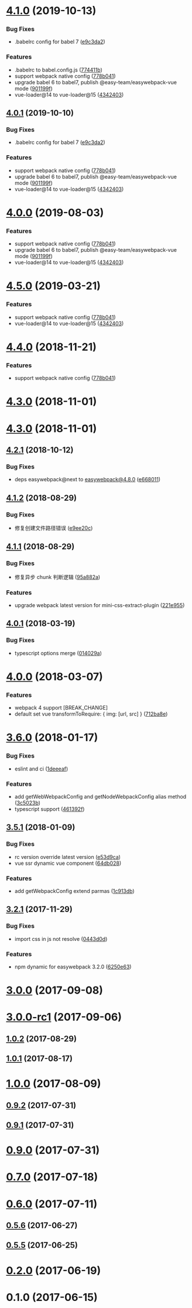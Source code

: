 # [4.1.0](https://github.com/easy-team/easywebpack-vue/compare/4.3.0...4.1.0) (2019-10-13)


### Bug Fixes

* .babelrc config for babel 7 ([e9c3da2](https://github.com/easy-team/easywebpack-vue/commit/e9c3da2))


### Features

* .babelrc to babel.config.js ([774411b](https://github.com/easy-team/easywebpack-vue/commit/774411b))
* support webpack native config ([778b041](https://github.com/easy-team/easywebpack-vue/commit/778b041))
* upgrade babel 6 to babel7, publish @easy-team/easywebpack-vue mode ([901199f](https://github.com/easy-team/easywebpack-vue/commit/901199f))
* vue-loader@14 to vue-loader@15 ([4342403](https://github.com/easy-team/easywebpack-vue/commit/4342403))



## [4.0.1](https://github.com/easy-team/easywebpack-vue/compare/4.3.0...4.0.1) (2019-10-10)


### Bug Fixes

* .babelrc config for babel 7 ([e9c3da2](https://github.com/easy-team/easywebpack-vue/commit/e9c3da2))


### Features

* support webpack native config ([778b041](https://github.com/easy-team/easywebpack-vue/commit/778b041))
* upgrade babel 6 to babel7, publish @easy-team/easywebpack-vue mode ([901199f](https://github.com/easy-team/easywebpack-vue/commit/901199f))
* vue-loader@14 to vue-loader@15 ([4342403](https://github.com/easy-team/easywebpack-vue/commit/4342403))



# [4.0.0](https://github.com/easy-team/easywebpack-vue/compare/4.3.0...4.0.0) (2019-08-03)


### Features

* support webpack native config ([778b041](https://github.com/easy-team/easywebpack-vue/commit/778b041))
* upgrade babel 6 to babel7, publish @easy-team/easywebpack-vue mode ([901199f](https://github.com/easy-team/easywebpack-vue/commit/901199f))
* vue-loader@14 to vue-loader@15 ([4342403](https://github.com/easy-team/easywebpack-vue/commit/4342403))



# [4.5.0](https://github.com/easy-team/easywebpack-vue/compare/4.3.0...4.5.0) (2019-03-21)


### Features

* support webpack native config ([778b041](https://github.com/easy-team/easywebpack-vue/commit/778b041))
* vue-loader@14 to vue-loader@15 ([4342403](https://github.com/easy-team/easywebpack-vue/commit/4342403))



<a name="4.4.0"></a>
# [4.4.0](https://github.com/easy-team/easywebpack-vue/compare/4.3.0...4.4.0) (2018-11-21)


### Features

* support webpack native config ([778b041](https://github.com/easy-team/easywebpack-vue/commit/778b041))



<a name="4.3.0"></a>
# [4.3.0](https://github.com/easy-team/easywebpack-vue/compare/4.2.1...4.3.0) (2018-11-01)



<a name="4.3.0"></a>
# [4.3.0](https://github.com/easy-team/easywebpack-vue/compare/4.2.1...4.3.0) (2018-11-01)



<a name="4.2.1"></a>
## [4.2.1](https://github.com/easy-team/easywebpack-vue/compare/4.2.0...4.2.1) (2018-10-12)


### Bug Fixes

* deps easywebpack@next to easywebpack@4.8.0 ([e668011](https://github.com/easy-team/easywebpack-vue/commit/e668011))



<a name="4.1.2"></a>
## [4.1.2](https://github.com/hubcarl/easywebpack-vue/compare/4.1.1...4.1.2) (2018-08-29)


### Bug Fixes

* 修复创建文件路径错误 ([e9ee20c](https://github.com/hubcarl/easywebpack-vue/commit/e9ee20c))



<a name="4.1.1"></a>
## [4.1.1](https://github.com/hubcarl/easywebpack-vue/compare/4.0.4...4.1.1) (2018-08-29)


### Bug Fixes

* 修复异步 chunk 判断逻辑 ([95a882a](https://github.com/hubcarl/easywebpack-vue/commit/95a882a))


### Features

* upgrade webpack latest version for mini-css-extract-plugin ([221e955](https://github.com/hubcarl/easywebpack-vue/commit/221e955))



<a name="4.0.1"></a>
## [4.0.1](https://github.com/hubcarl/easywebpack-vue/compare/4.0.0...4.0.1) (2018-03-19)


### Bug Fixes

* typescript options merge ([014029a](https://github.com/hubcarl/easywebpack-vue/commit/014029a))



<a name="4.0.0"></a>
# [4.0.0](https://github.com/hubcarl/easywebpack-vue/compare/3.6.0...4.0.0) (2018-03-07)


### Features

* webpack 4 support [BREAK_CHANGE]
* default set vue transformToRequire: { img: [url, src] } ([712ba8e](https://github.com/hubcarl/easywebpack-vue/commit/712ba8e))



<a name="3.6.0"></a>
# [3.6.0](https://github.com/hubcarl/easywebpack-vue/compare/3.5.1...3.6.0) (2018-01-17)


### Bug Fixes

* eslint and ci ([1deeeaf](https://github.com/hubcarl/easywebpack-vue/commit/1deeeaf))


### Features

* add getWebWebpackConfig and getNodeWebpackConfig alias method ([3c5023b](https://github.com/hubcarl/easywebpack-vue/commit/3c5023b))
* typescript support ([461392f](https://github.com/hubcarl/easywebpack-vue/commit/461392f))



<a name="3.5.1"></a>
## [3.5.1](https://github.com/hubcarl/easywebpack-vue/compare/3.2.1...3.5.1) (2018-01-09)


### Bug Fixes

* rc version override latest version ([e53d9ca](https://github.com/hubcarl/easywebpack-vue/commit/e53d9ca))
* vue ssr dynamic vue component ([64db028](https://github.com/hubcarl/easywebpack-vue/commit/64db028))


### Features

* add getWebpackConfig extend parmas ([1c913db](https://github.com/hubcarl/easywebpack-vue/commit/1c913db))



<a name="3.2.1"></a>
## [3.2.1](https://github.com/hubcarl/easywebpack-vue/compare/3.2.0...3.2.1) (2017-11-29)


### Bug Fixes

* import css in js not resolve ([0443d0d](https://github.com/hubcarl/easywebpack-vue/commit/0443d0d))


### Features

* npm dynamic for easywebpack 3.2.0 ([6250e63](https://github.com/hubcarl/easywebpack-vue/commit/6250e63))



<a name="3.0.0"></a>
# [3.0.0](https://github.com/hubcarl/easywebpack-vue/compare/3.0.0-rc1...3.0.0) (2017-09-08)



<a name="3.0.0-rc1"></a>
# [3.0.0-rc1](https://github.com/hubcarl/easywebpack-vue/compare/1.0.2...3.0.0-rc1) (2017-09-06)



<a name="1.0.2"></a>
## [1.0.2](https://github.com/hubcarl/easywebpack-vue/compare/1.0.1...1.0.2) (2017-08-29)



<a name="1.0.1"></a>
## [1.0.1](https://github.com/hubcarl/easywebpack-vue/compare/1.0.0...1.0.1) (2017-08-17)



<a name="1.0.0"></a>
# [1.0.0](https://github.com/hubcarl/easywebpack-vue/compare/0.9.2...1.0.0) (2017-08-09)



<a name="0.9.2"></a>
## [0.9.2](https://github.com/hubcarl/easywebpack-vue/compare/0.9.1...0.9.2) (2017-07-31)



<a name="0.9.1"></a>
## [0.9.1](https://github.com/hubcarl/easywebpack-vue/compare/0.9.0...0.9.1) (2017-07-31)



<a name="0.9.0"></a>
# [0.9.0](https://github.com/hubcarl/easywebpack-vue/compare/0.7.0...0.9.0) (2017-07-31)



<a name="0.7.0"></a>
# [0.7.0](https://github.com/hubcarl/easywebpack-vue/compare/0.6.0...0.7.0) (2017-07-18)



<a name="0.6.0"></a>
# [0.6.0](https://github.com/hubcarl/easywebpack-vue/compare/0.5.6...0.6.0) (2017-07-11)



<a name="0.5.6"></a>
## [0.5.6](https://github.com/hubcarl/easywebpack-vue/compare/0.5.5...0.5.6) (2017-06-27)



<a name="0.5.5"></a>
## [0.5.5](https://github.com/hubcarl/easywebpack-vue/compare/0.2.0...0.5.5) (2017-06-25)



<a name="0.2.0"></a>
# [0.2.0](https://github.com/hubcarl/easywebpack-vue/compare/0.1.0...0.2.0) (2017-06-19)



<a name="0.1.0"></a>
# 0.1.0 (2017-06-15)



